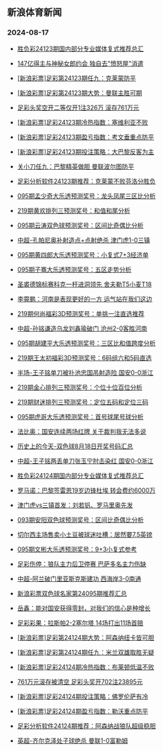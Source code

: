 ## 新浪体育新闻 
### 2024-08-17

+ [胜负彩24123期国内部分专业媒体复式推荐总汇](https://sports.sina.com.cn/l/2024-08-16/doc-inciuumk0929122.shtml)

+ [147亿得主与神秘女郎约会 独自去"愤怒屋"消遣](https://sports.sina.com.cn/l/2024-08-16/doc-inciuumk0915037.shtml)

+ [[新浪彩票]足彩第24123期任九：克莱蒙防平](https://sports.sina.com.cn/l/2024-08-16/doc-inciuumk0922539.shtml)

+ [[新浪彩票]足彩第24123期大势：曼联主胜可期](https://sports.sina.com.cn/l/2024-08-16/doc-inciuumk0922131.shtml)

+ [足彩头奖空开二等仅开1注326万 滚存761万元](https://sports.sina.com.cn/l/2024-08-16/doc-inciuumk0921093.shtml)

+ [[新浪彩票]足彩24123期冷热指数：塞维利亚不败](https://sports.sina.com.cn/l/2024-08-16/doc-inciuumm7688694.shtml)

+ [[新浪彩票]足彩24123期盈亏指数：考文垂重点防平](https://sports.sina.com.cn/l/2024-08-16/doc-inciuumm7688145.shtml)

+ [[新浪彩票]足彩24123期投注策略：大巴黎反客为主](https://sports.sina.com.cn/l/2024-08-16/doc-inciuumk0923342.shtml)

+ [关小刀任九：巴黎精英做胆 曼联波尔图防平](https://sports.sina.com.cn/l/2024-08-16/doc-incivrqy0600522.shtml)

+ [足彩分析软件24123期推荐：克莱蒙不败芬洛分胜负](https://sports.sina.com.cn/l/2024-08-16/doc-inciuumm7688984.shtml)

+ [095期孟少奇大乐透预测奖号：龙头凤尾三区比分析](https://sports.sina.com.cn/l/2024-08-16/doc-incivrqz7326896.shtml)

+ [219期黄欢排列三预测奖号：和值和尾分析](https://sports.sina.com.cn/l/2024-08-16/doc-incivrre5690973.shtml)

+ [095期云涛双色球预测奖号：区间比奇偶比分析](https://sports.sina.com.cn/l/2024-08-16/doc-incivrre5676532.shtml)

+ [中超-孔帕尼奥补射造点+点射绝杀 津门虎1-0三镇](https://sports.sina.com.cn/china/j/2024-08-16/doc-inciwafa2325211.shtml)

+ [095期黄四郎大乐透预测奖号：小复式7+3经济单](https://sports.sina.com.cn/l/2024-08-16/doc-inciveze0756574.shtml)

+ [095期子骞大乐透预测奖号：五区走势分析](https://sports.sina.com.cn/l/2024-08-16/doc-incivrrh2449672.shtml)

+ [圣裘德锦标赛科克一杆进洞领先 舍夫勒T5小麦T18](https://sports.sina.com.cn/golf/pgatour/2024-08-16/doc-inciveze0739453.shtml)

+ [李霄鹏：河南是表现更好的一方 运气站在我们这边](https://sports.sina.com.cn/china/j/2024-08-16/doc-inciwafa2323792.shtml)

+ [219期何尚福彩3D预测奖号：单挑一注直选推荐](https://sports.sina.com.cn/l/2024-08-16/doc-incivrqy0578266.shtml)

+ [中超-孙铭谦造乌龙刘鑫瑜破门 沧州2-0客胜河南](https://sports.sina.com.cn/china/j/2024-08-16/doc-inciwafa2324246.shtml)

+ [095期胡建平大乐透预测奖号：三区比和值跨度分析](https://sports.sina.com.cn/l/2024-08-16/doc-incivrre5673036.shtml)

+ [219期王太初福彩3D预测奖号：6码组六和5码直选](https://sports.sina.com.cn/l/2024-08-16/doc-incivrqy0579362.shtml)

+ [半场-王子铭单刀被扑池忠国吊射造险 国安0-0浙江](https://sports.sina.com.cn/china/j/2024-08-16/doc-inciwaeu0438854.shtml)

+ [219期金心排列三预测奖号：个位十位百位分析](https://sports.sina.com.cn/l/2024-08-16/doc-incivrrh2468485.shtml)

+ [219期财迷排列三预测奖号：定位五码和定位三码](https://sports.sina.com.cn/l/2024-08-16/doc-incivrqy0585404.shtml)

+ [095期虎哥大乐透预测奖号：首号球尾号球分析](https://sports.sina.com.cn/l/2024-08-16/doc-inciveze0756355.shtml)

+ [法比奥：国安连续两场红牌 关于裁判我无法多说](https://sports.sina.com.cn/china/j/2024-08-16/doc-inciwhnt7088022.shtml)

+ [历史上的今天-双色球8月18日开奖号码汇总](https://sports.sina.com.cn/l/2024-08-16/doc-incivrqy0593941.shtml)

+ [中超-王子铭两丢单刀张玉宁肘击染红 国安0-0浙江](https://sports.sina.com.cn/china/j/2024-08-16/doc-inciwaev7216022.shtml)

+ [胜负彩24124期国内部分专业媒体复式推荐总汇](https://sports.sina.com.cn/l/2024-08-16/doc-inciwhnt7090680.shtml)

+ [罗马诺：巴黎签雷恩19岁边锋杜埃 转会费约6000万](https://sports.sina.com.cn/g/pl/2024-08-16/doc-incivrrh2498521.shtml)

+ [津门虎vs三镇首发：刘若钒、罗马里奥先发](https://sports.sina.com.cn/china/j/2024-08-16/doc-incivvxe2402813.shtml)

+ [093期安阳双色球预测奖号：区间比奇偶比分析](https://sports.sina.com.cn/l/2024-08-16/doc-incivrre5675728.shtml)

+ [切尔西主场售卖小土豆被球迷吐槽：居然要7.5英镑](https://sports.sina.com.cn/g/pl/2024-08-16/doc-incivezn2622257.shtml)

+ [095期文彬大乐透预测奖号：9+3小复式参考](https://sports.sina.com.cn/l/2024-08-16/doc-incivmia0662092.shtml)

+ [足彩伤停：狼队主力后卫停赛 巴萨多名主力伤缺](https://sports.sina.com.cn/l/2024-08-16/doc-incivvwx7269537.shtml)

+ [中超-阿兰破门里亚斯克斯建功 西海岸3-0南通](https://sports.sina.com.cn/china/j/2024-08-16/doc-inciwaev7215477.shtml)

+ [新浪彩票双色球名家第24095期推荐汇总](https://sports.sina.com.cn/l/2024-08-16/doc-incivrrh2482174.shtml)

+ [岳鑫：能对国安获得零封，对我们的信心是种增长](https://sports.sina.com.cn/china/j/2024-08-16/doc-inciwhnw5422793.shtml)

+ [足彩彩果：拉斯帕2-2塞尔塔 14场打出11场首赔](https://sports.sina.com.cn/l/2024-08-17/doc-incixcsi6660779.shtml)

+ [[新浪彩票]足彩第24124期大势：阿森纳纽卡皆可胆](https://sports.sina.com.cn/l/2024-08-17/doc-incixcsi6662062.shtml)

+ [[新浪彩票]足彩第24124期任九：米兰双雄取胜无疑](https://sports.sina.com.cn/l/2024-08-17/doc-incixcsi6662559.shtml)

+ [[新浪彩票]足彩24124期冷热指数：布莱顿低温不败](https://sports.sina.com.cn/l/2024-08-17/doc-incixcsq1790203.shtml)

+ [761万元滚存被清空 足彩头奖开702注23895元](https://sports.sina.com.cn/l/2024-08-17/doc-incixcsi6660779.shtml)

+ [[新浪彩票]足彩24124期投注策略：佛罗伦萨有冷](https://sports.sina.com.cn/l/2024-08-17/doc-incixcsn5012767.shtml)

+ [[新浪彩票]足彩24124期盈亏指数：勒沃重点防平](https://sports.sina.com.cn/l/2024-08-17/doc-incixcsn5012581.shtml)

+ [足彩分析软件24124期推荐：阿森纳战狼队超级稳胆](https://sports.sina.com.cn/l/2024-08-17/doc-incixcsn5013381.shtml)

+ [英超-齐尔克泽处子球绝杀 曼联1-0富勒姆](https://sports.sina.com.cn/g/pl/2024-08-17/doc-incixcsi6671822.shtml)

